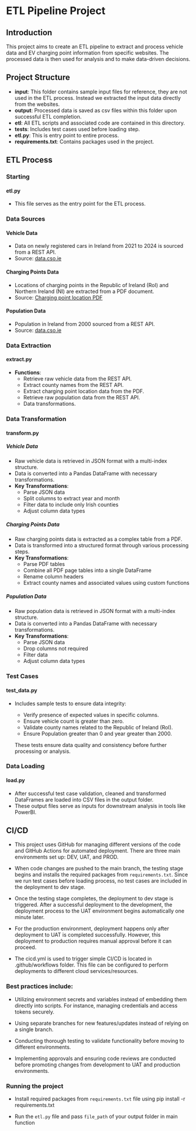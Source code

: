 # ETL Pipeline Project

## Introduction

This project aims to create an ETL pipeline to extract and process vehicle data and EV charging point information from specific websites. The processed data is then used for analysis and to make data-driven decisions.

## Project Structure

- **input**: This folder contains sample input files for reference, they are not used in the ETL process. Instead we extracted the input data directly from the websites.
- **output**: Processed data is saved as csv files within this folder upon successful ETL completion.
- **etl**: All ETL scripts and associated code are contained in this directory.
- **tests**: Includes test cases used before loading step.
- **etl.py**: This is entry point to entire process.
- **requirements.txt**: Contains packages used in the project.

## ETL Process

### Starting 

#### etl.py

- This file serves as the entry point for the ETL process.

### Data Sources

#### Vehicle Data

- Data on newly registered cars in Ireland from 2021 to 2024 is sourced from a REST API.
- Source: [data.cso.ie](https://ws.cso.ie/public/api.restful/PxStat.Data.Cube_API.ReadDataset/TEM27/JSON-stat/2.0/en)

#### Charging Points Data

- Locations of charging points in the Republic of Ireland (RoI) and Northern Ireland (NI) are extracted from a PDF document.
- Source: [Charging point location PDF](https://esb.ie/what-we-do/ecars/charge-point-map)

#### Population Data

- Population in Ireland from 2000 sourced from a REST API.
- Source: [data.cso.ie](https://ws.cso.ie/public/api.restful/PxStat.Data.Cube_API.ReadDataset/FY001/JSON-stat/2.0/en)

### Data Extraction

#### extract.py

- **Functions**:
  - Retrieve raw vehicle data from the REST API.
  - Extract county names from the REST API.
  - Extract charging point location data from the PDF.
  - Retrieve raw population data from the REST API.
  - Data transformations.

### Data Transformation

#### transform.py

##### Vehicle Data

- Raw vehicle data is retrieved in JSON format with a multi-index structure.
- Data is converted into a Pandas DataFrame with necessary transformations.
- **Key Transformations**:
  - Parse JSON data
  - Split columns to extract year and month
  - Filter data to include only Irish counties
  - Adjust column data types

##### Charging Points Data

- Raw charging points data is extracted as a complex table from a PDF.
- Data is transformed into a structured format through various processing steps.
- **Key Transformations**:
  - Parse PDF tables
  - Combine all PDF page tables into a single DataFrame
  - Rename column headers
  - Extract county names and associated values using custom functions

##### Population Data

- Raw population data is retrieved in JSON format with a multi-index structure.
- Data is converted into a Pandas DataFrame with necessary transformations.
- **Key Transformations**:
  - Parse JSON data
  - Drop columns not required
  - Filter data
  - Adjust column data types

### Test Cases

#### test_data.py

- Includes sample tests to ensure data integrity:
  - Verify presence of expected values in specific columns.
  - Ensure vehicle count is greater than zero.
  - Validate county names related to the Republic of Ireland (RoI).
  - Ensure Population greater than 0 and year greater than 2000.
  
  These tests ensure data quality and consistency before further processing or analysis.

### Data Loading

#### load.py

- After successful test case validation, cleaned and transformed DataFrames are loaded into CSV files in the output folder.
- These output files serve as inputs for downstream analysis in tools like PowerBI.

## CI/CD 

- This project uses GitHub for managing different versions of the code and GitHub Actions for automated deployment. There are three main environments set up: DEV, UAT, and PROD. 

- When code changes are pushed to the main branch, the testing stage begins and installs the required packages from `requirements.txt`. Since we run test cases before loading process, no test cases are included in the deployment to dev stage. 

- Once the testing stage completes, the deployment to dev stage is triggered. After a successful deployment to the development, the deployment process to the UAT environment begins automatically one minute later. 

- For the production environment, deployment happens only after deployment to UAT is completed successfully. However, this deployment to production requires manual approval before it can proceed.

- The cicd.yml is used to trigger simple CI/CD is located in .github/workflows folder. This file can be configured to perform deployments to different cloud services/resources.

### Best practices include:

- Utilizing environment secrets and variables instead of embedding them directly into scripts. For instance, managing credentials and access tokens securely.

- Using separate branches for new features/updates instead of relying on a single branch. 
  
- Conducting thorough testing to validate functionality before moving to different environments.
  
- Implementing approvals and ensuring code reviews are conducted before promoting changes from development to UAT and production environments.

### Running the project

- Install required packages from `requirements.txt` file using pip install -r requirements.txt

- Run the `etl.py` file and pass `file_path` of your output folder in main function